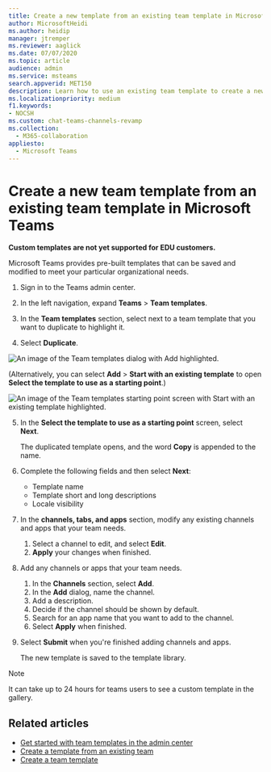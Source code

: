 ```yaml
---
title: Create a new template from an existing team template in Microsoft Teams
author: MicrosoftHeidi
ms.author: heidip
manager: jtremper
ms.reviewer: aaglick
ms.date: 07/07/2020
ms.topic: article
audience: admin
ms.service: msteams
search.appverid: MET150
description: Learn how to use an existing team template to create a new team template in Microsoft Teams.
ms.localizationpriority: medium
f1.keywords:
- NOCSH
ms.custom: chat-teams-channels-revamp
ms.collection: 
  - M365-collaboration
appliesto: 
  - Microsoft Teams
---
```


# Create a new team template from an existing team template in Microsoft Teams

**Custom templates are not yet supported for EDU customers.**

Microsoft Teams provides pre-built templates that can be saved and modified to meet your particular organizational needs.

1. Sign in to the Teams admin center.

2. In the left navigation, expand **Teams** > **Team templates**.

3. In the **Team templates** section, select next to a team template that you want to duplicate to highlight it.

4. Select **Duplicate**.

![An image of the Team templates dialog with Add highlighted.](media/template-duplicate.png)

(Alternatively, you can select **Add** > **Start with an existing template** to open **Select the template to use as a starting point**.)

![An image of the Team templates starting point screen with Start with an existing template highlighted.](media/template-start-existing-template.png)

5. In the **Select the template to use as a starting point** screen, select **Next**.

    The duplicated template opens, and the word **Copy** is appended to the name.

6. Complete the following fields and then select **Next**:
    - Template name
    - Template short and long descriptions
    - Locale visibility  

7. In the **channels, tabs, and apps** section, modify any existing channels and apps that your team needs.

    1. Select a channel to edit, and select **Edit**.
    2. **Apply** your changes when finished.

8. Add any channels or apps that your team needs.

    1. In the **Channels** section, select **Add**.
    2. In the **Add** dialog, name the channel.
    3. Add a description.
    4. Decide if the channel should be shown by default.
    5. Search for an app name that you want to add to the channel.
    6. Select **Apply** when finished.

7. Select **Submit** when you're finished adding channels and apps.

    The new template is saved to the template library.

> [!Note]
> It can take up to 24 hours for teams users to see a custom template in the gallery.

## Related articles

- [Get started with team templates in the admin center](get-started-with-teams-templates-in-the-admin-console.md)
- [Create a template from an existing team](create-template-from-existing-team.md)
- [Create a team template](create-a-team-template.md)
